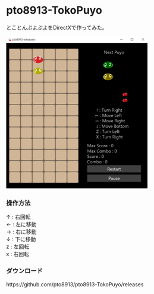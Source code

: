 # pto8913-TokoPuyo
とことんぷよぷよをDirectXで作ってみた。

<div display="flex">
  <img src="https://github.com/pto8913/pto8913-TokoPuyo/blob/master/puyopuyoDX11/Content/Textures/thumbnail.png" width="380px" height="410px" alt="" />
  <div>
    <h3>操作方法</h3>
    <p>
      ↑ : 右回転<br>
      ← : 左に移動<br>
      → : 右に移動<br>
      ↓ : 下に移動<br>
      z : 左回転<br>
      x : 右回転<br>
    </p>
  </div>
  <div>
    <h3>ダウンロード</h3>
    <p>
      https://github.com/pto8913/pto8913-TokoPuyo/releases
    </p>
  </div>
</div>
